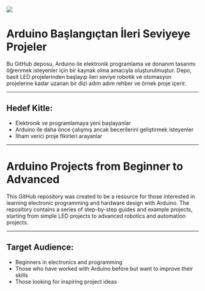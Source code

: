 <img src="https://phils.design/arduino-icons/images/svg/flat_arduino_icon_kit.svg">

# Arduino Başlangıçtan İleri Seviyeye Projeler

Bu GitHub deposu, Arduino ile elektronik programlama ve donanım tasarımı öğrenmek isteyenler için bir kaynak olma amacıyla oluşturulmuştur. Depo, basit LED projelerinden başlayıp ileri seviye robotik ve otomasyon projelerine kadar uzanan bir dizi adım adım rehber ve örnek proje içerir.

--------------------------------------


## Hedef Kitle:

* Elektronik ve programlamaya yeni başlayanlar
* Arduino ile daha önce çalışmış ancak becerilerini geliştirmek isteyenler
* İlham verici proje fikirleri arayanlar

-------------------------------------------

# Arduino Projects from Beginner to Advanced

This GitHub repository was created to be a resource for those interested in learning electronic programming and hardware design with Arduino. The repository contains a series of step-by-step guides and example projects, starting from simple LED projects to advanced robotics and automation projects.

--------------------------------------


## Target Audience:

* Beginners in electronics and programming
* Those who have worked with Arduino before but want to improve their skills
* Those looking for inspiring project ideas

